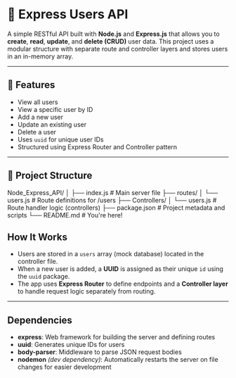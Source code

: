 # 👥 Express Users API

A simple RESTful API built with **Node.js** and **Express.js** that allows you to **create**, **read**, **update**, and **delete (CRUD)** user data. This project uses a modular structure with separate route and controller layers and stores users in an in-memory array.

---

## 🚀 Features

- View all users
- View a specific user by ID
- Add a new user
- Update an existing user
- Delete a user
- Uses `uuid` for unique user IDs
- Structured using Express Router and Controller pattern

---

## 📁 Project Structure

Node_Express_API/
│
├── index.js # Main server file
├── routes/
│ └── users.js # Route definitions for /users
├── Controllers/
│ └── users.js # Route handler logic (controllers)
├── package.json # Project metadata and scripts
└── README.md # You're here!

## **How It Works**

- Users are stored in a `users` array (mock database) located in the controller file.  
- When a new user is added, a **UUID** is assigned as their unique `id` using the `uuid` package.  
- The app uses **Express Router** to define endpoints and a **Controller layer** to handle request logic separately from routing.

---

## **Dependencies**

- **express**: Web framework for building the server and defining routes  
- **uuid**: Generates unique IDs for users  
- **body-parser**: Middleware to parse JSON request bodies  
- **nodemon** *(dev dependency)*: Automatically restarts the server on file changes for easier development
